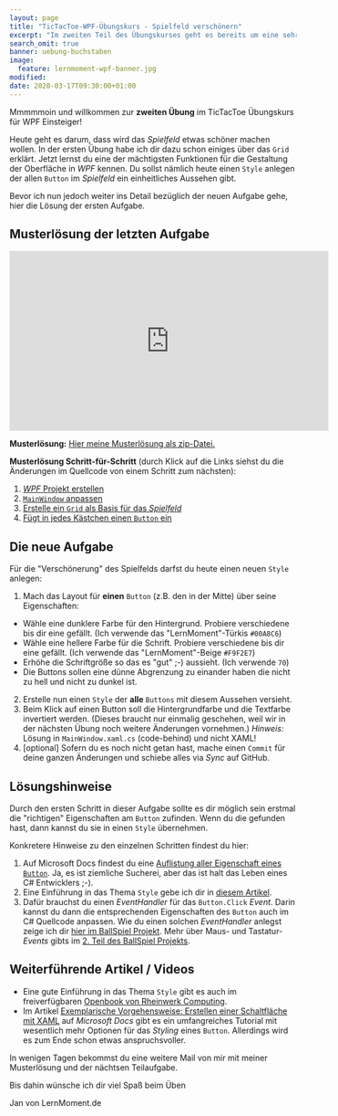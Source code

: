 ```yaml
---
layout: page
title: "TicTacToe-WPF-Übungskurs - Spielfeld verschönern"
excerpt: "Im zweiten Teil des Übungskurses geht es bereits um eine sehr mächtige Funktion von WPF. Du verschönerst die Buttons mithilfe eines Styles."
search_omit: true
banner: uebung-buchstaben
image:
  feature: lernmoment-wpf-banner.jpg
modified:
date: 2020-03-17T09:30:00+01:00
---
```


Mmmmmoin und willkommen zur **zweiten Übung** im TicTacToe Übungskurs für WPF Einsteiger!

Heute geht es darum, dass wird das *Spielfeld* etwas schöner machen wollen. In der ersten Übung habe ich dir dazu schon einiges über das `Grid` erklärt. Jetzt lernst du eine der mächtigsten Funktionen für die Gestaltung der Oberfläche in *WPF* kennen. Du sollst nämlich heute einen `Style` anlegen der allen `Button` im *Spielfeld* ein einheitliches Aussehen gibt.

Bevor ich nun jedoch weiter ins Detail bezüglich der neuen Aufgabe gehe, hier die Lösung der ersten Aufgabe.

## Musterlösung der letzten Aufgabe

<iframe width="560" height="315" src="https://www.youtube-nocookie.com/embed/zt1pTNvhLuM" frameborder="0" allow="encrypted-media" allowfullscreen></iframe>

**Musterlösung:** [Hier meine Musterlösung als zip-Datei.](https://github.com/LernMoment/tictactoe-wpf/releases/tag/teil1)

**Musterlösung Schritt-für-Schritt** (durch Klick auf die Links siehst du die Änderungen im Quellcode von einem Schritt zum nächsten):
1. [*WPF* Projekt erstellen](https://github.com/LernMoment/tictactoe-wpf/commit/593a68022b9545916f996d480c5883479ad5fe98)
2. [`MainWindow` anpassen](https://github.com/LernMoment/tictactoe-wpf/commit/f2588d972cc804e1296cb5884dc4304875660a1a)
3. [Erstelle ein `Grid` als Basis für das *Spielfeld*](https://github.com/LernMoment/tictactoe-wpf/commit/637c04ac98a442401dc7bb0fe1af0c07b6992545)
4. [Fügt in jedes Kästchen einen `Button` ein](https://github.com/LernMoment/tictactoe-wpf/commit/af4ce60c5989d4a7fd1c22ed4ce85ee2612a6853)

## Die neue Aufgabe
Für die "Verschönerung" des Spielfelds darfst du heute einen neuen `Style` anlegen:

1. Mach das Layout für **einen** `Button` (z.B. den in der Mitte) über seine Eigenschaften:
  - Wähle eine dunklere Farbe für den Hintergrund. Probiere verschiedene bis dir eine gefällt. (Ich verwende das "LernMoment"-Türkis `#00A8C6`)
  - Wähle eine hellere Farbe für die Schrift. Probiere verschiedene bis dir eine gefällt. (Ich verwende das "LernMoment"-Beige `#F9F2E7`)
  - Erhöhe die Schriftgröße so das es "gut" ;-) aussieht. (Ich verwende `70`)
  - Die Buttons sollen eine dünne Abgrenzung zu einander haben die nicht zu hell und nicht zu dunkel ist.
2. Erstelle nun einen `Style` der **alle** `Buttons` mit diesem Aussehen versieht.
3. Beim Klick auf einen Button soll die Hintergrundfarbe und die Textfarbe invertiert werden. (Dieses braucht nur einmalig geschehen, weil wir in der nächsten Übung noch weitere Änderungen vornehmen.) *Hinweis:* Lösung in `MainWindow.xaml.cs` (code-behind) und nicht XAML!
4. [optional] Sofern du es noch nicht getan hast, mache einen `Commit` für deine ganzen Änderungen und schiebe alles via *Sync* auf GitHub.

## Lösungshinweise
Durch den ersten Schritt in dieser Aufgabe sollte es dir möglich sein erstmal die "richtigen" Eigenschaften am `Button` zufinden. Wenn du die gefunden hast, dann kannst du sie in einen `Style` übernehmen.

Konkretere Hinweise zu den einzelnen Schritten findest du hier:
1. Auf Microsoft Docs findest du eine [Auflistung aller Eigenschaft eines `Button`](https://docs.microsoft.com/de-de/dotnet/api/system.windows.controls.button?view=netframework-4.8#properties). Ja, es ist ziemliche Sucherei, aber das ist halt das Leben eines C# Entwicklers ;-).
2. Eine Einführung in das Thema `Style` gebe ich dir in [diesem Artikel](/alle/wpf-style-xaml-grundlagen/).
3. Dafür brauchst du einen *EventHandler* für das `Button.Click` *Event*. Darin kannst du dann die entsprechenden Eigenschaften des `Button` auch im C# Quellcode anpassen. Wie du einen solchen *EventHandler* anlegst zeige ich dir [hier im BallSpiel Projekt](https://youtu.be/ugji-_yWoRk?t=929). Mehr über Maus- und Tastatur- *Events* gibts im [2. Teil des BallSpiel Projekts](https://youtu.be/L99fv0Gzx4Y).

## Weiterführende Artikel / Videos

- Eine gute Einführung in das Thema `Style` gibt es auch im freiverfügbaren [Openbook von Rheinwerk Computing](http://openbook.rheinwerk-verlag.de/visual_csharp_2012/1997_23_004.html).
- Im Artikel [Exemplarische Vorgehensweise: Erstellen einer Schaltfläche mit XAML](https://docs.microsoft.com/de-de/dotnet/framework/wpf/controls/walkthrough-create-a-button-by-using-xaml) auf *Microsoft Docs* gibt es ein umfangreiches Tutorial mit wesentlich mehr Optionen für das *Styling* eines `Button`. Allerdings wird es zum Ende schon etwas anspruchsvoller.

In wenigen Tagen bekommst du eine weitere Mail von mir mit meiner Musterlösung und der nächtsen Teilaufgabe.

Bis dahin wünsche ich dir viel Spaß beim Üben

Jan von LernMoment.de